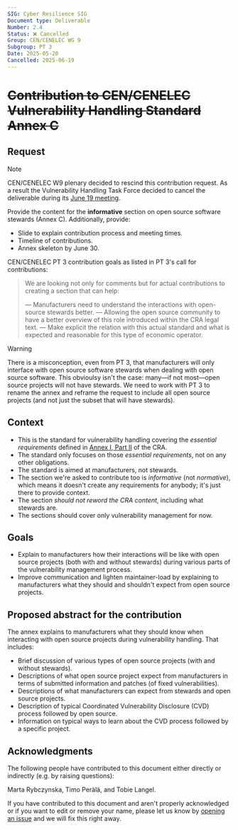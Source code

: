 ```yaml
---
SIG: Cyber Resilience SIG
Document type: Deliverable
Number: 2.4
Status: ❌ Cancelled
Group: CEN/CENELEC WG 9
Subgroup: PT 3
Date: 2025-05-20
Cancelled: 2025-06-19
---
```


# ~~Contribution to CEN/CENELEC Vulnerability Handling Standard Annex C~~

## Request

> [!NOTE]
> CEN/CENELEC W9 plenary decided to rescind this contribution request. As a result the Vulnerability Handling Task Force decided to cancel the deliverable during its [June 19 meeting](../../vulnerability-handling-tf/2025-06-19-mom-vulnerability-handling-tf.md).

Provide the content for the **informative** section on open source software stewards (Annex C). Additionally, provide:

- Slide to explain contribution process and meeting times.
- Timeline of contributions.
- Annex skeleton by June 30. 

CEN/CENELEC PT 3 contribution goals as listed in PT 3's call for contributions:

> We are looking not only for comments but for actual contributions to creating a section that can help:
>
> — Manufacturers need to understand the interactions with open-source stewards better.
> — Allowing the open source community to have a better overview of this role introduced within the CRA legal text.
> — Make explicit the relation with this actual standard and what is expected and reasonable for this type of economic operator.

> [!WARNING]
> There is a misconception, even from PT 3, that manufacturers will only interface with open source software stewards when dealing with open source software. This obvioulsy isn't the case: many—if not most—open source projects will not have stewards. We need to work with PT 3 to rename the annex and reframe the request to include all open source projects (and not just the subset that will have stewards).

## Context

- This is the standard for vulnerability handling covering the _essential requirements_ defined in [Annex I, Part II](https://eur-lex.europa.eu/legal-content/EN/TXT/HTML/?uri=OJ:L_202402847#anx_I) of the CRA.
- The standard only focuses on those _essential requirements_, not on any other obligations.
- The standard is aimed at manufacturers, not stewards.
- The section we're asked to contribute too is _informative_ (not _normative_), which means it doesn't create any requirements for anybody; it's just there to provide context.
- The section *should not reword the CRA content*, including what stewards are.
- The sections should cover only vulnerability management for now.

## Goals

- Explain to manufacturers how their interactions will be like with open source projects (both with and without stewards) during various parts of the vulnerability management process.
- Improve communication and lighten maintainer-load by explaining to manufacturers what they should and shouldn't expect from open source projects.

## Proposed abstract for the contribution

The annex explains to manufacturers what they should know when interacting with open source projects during vulnerability handling. That includes:

- Brief discussion of various types of open source projects (with and without stewards).
- Descriptions of what open source project expect from manufacturers in terms of submitted information and patches (of fixed vulnerabilities).
- Descriptions of what manufacturers can expect from stewards and open source projects.
- Description of typical Coordinated Vulnerability Disclosure (CVD) process followed by open source.
- Information on typical ways to learn about the CVD process followed by a specific project.

## Acknowledgments

The following people have contributed to this document either directly or indirectly (e.g. by raising questions):

Marta Rybczynska,
Timo Perälä,
and Tobie Langel.

If you have contributed to this document and aren't properly acknowledged or if you want to edit or remove your name, please let us know by [opening an issue](https://github.com/orcwg/orcwg/issues/new) and we will fix this right away.
